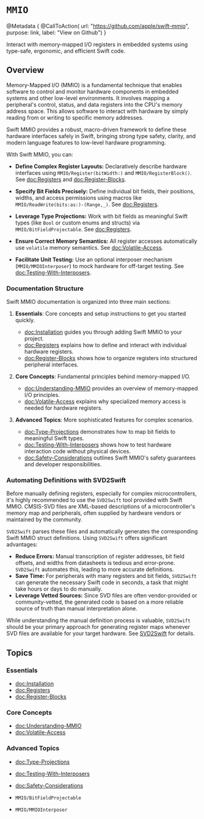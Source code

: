 # ``MMIO``

@Metadata {
  @CallToAction(
    url: "https://github.com/apple/swift-mmio",
    purpose: link,
    label: "View on Github")
}

Interact with memory-mapped I/O registers in embedded systems using type-safe, ergonomic, and efficient Swift code.

## Overview

Memory-Mapped I/O (MMIO) is a fundamental technique that enables software to control and monitor hardware components in embedded systems and other low-level environments. It involves mapping a peripheral's control, status, and data registers into the CPU's memory address space. This allows software to interact with hardware by simply reading from or writing to specific memory addresses.

Swift MMIO provides a robust, macro-driven framework to define these hardware interfaces safely in Swift, bringing strong type safety, clarity, and modern language features to low-level hardware programming.

With Swift MMIO, you can:

- **Define Complex Register Layouts:** Declaratively describe hardware interfaces using ``MMIO/Register(bitWidth:)`` and ``MMIO/RegisterBlock()``. See <doc:Registers> and <doc:Register-Blocks>.

- **Specify Bit Fields Precisely:** Define individual bit fields, their positions, widths, and access permissions using macros like ``MMIO/ReadWrite(bits:as:)-(Range,_)``. See <doc:Registers>.

- **Leverage Type Projections:** Work with bit fields as meaningful Swift types (like `Bool` or custom enums and structs) via ``MMIO/BitFieldProjectable``. See <doc:Registers>.

- **Ensure Correct Memory Semantics:** All register accesses automatically use `volatile` memory semantics. See <doc:Volatile-Access>.

- **Facilitate Unit Testing:** Use an optional interposer mechanism (``MMIO/MMIOInterposer``) to mock hardware for off-target testing. See <doc:Testing-With-Interposers>.

### Documentation Structure

Swift MMIO documentation is organized into three main sections:

1. **Essentials**: Core concepts and setup instructions to get you started quickly.
   - <doc:Installation> guides you through adding Swift MMIO to your project.
   - <doc:Registers> explains how to define and interact with individual hardware registers.
   - <doc:Register-Blocks> shows how to organize registers into structured peripheral interfaces.

2. **Core Concepts**: Fundamental principles behind memory-mapped I/O.
   - <doc:Understanding-MMIO> provides an overview of memory-mapped I/O principles.
   - <doc:Volatile-Access> explains why specialized memory access is needed for hardware registers.

3. **Advanced Topics**: More sophisticated features for complex scenarios.
   - <doc:Type-Projections> demonstrates how to map bit fields to meaningful Swift types.
   - <doc:Testing-With-Interposers> shows how to test hardware interaction code without physical devices.
   - <doc:Safety-Considerations> outlines Swift MMIO's safety guarantees and developer responsibilities.

### Automating Definitions with SVD2Swift

Before manually defining registers, especially for complex microcontrollers, it's highly recommended to use the `SVD2Swift` tool provided with Swift MMIO. CMSIS-SVD files are XML-based descriptions of a microcontroller's memory map and peripherals, often supplied by hardware vendors or maintained by the community.

`SVD2Swift` parses these files and automatically generates the corresponding Swift MMIO struct definitions. Using `SVD2Swift` offers significant advantages:
- **Reduce Errors:** Manual transcription of register addresses, bit field offsets, and widths from datasheets is tedious and error-prone. `SVD2Swift` automates this, leading to more accurate definitions.
- **Save Time:** For peripherals with many registers and bit fields, `SVD2Swift` can generate the necessary Swift code in seconds, a task that might take hours or days to do manually.
- **Leverage Vetted Sources:** Since SVD files are often vendor-provided or community-vetted, the generated code is based on a more reliable source of truth than manual interpretation alone.

While understanding the manual definition process is valuable, `SVD2Swift` should be your primary approach for generating register maps whenever SVD files are available for your target hardware. See [SVD2Swift](https://swiftpackageindex.com/apple/swift-mmio/main/documentation/svd2swift) for details.

## Topics

### Essentials

- <doc:Installation>
- <doc:Registers>
- <doc:Register-Blocks>

### Core Concepts

- <doc:Understanding-MMIO>
- <doc:Volatile-Access>

### Advanced Topics

- <doc:Type-Projections>
- <doc:Testing-With-Interposers>
- <doc:Safety-Considerations>

- ``MMIO/BitFieldProjectable``
- ``MMIO/MMIOInterposer``
